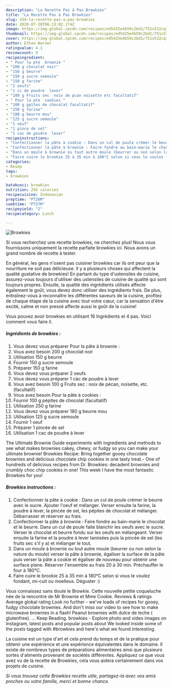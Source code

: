 ```yaml
---
description: "La Recette Pas à Pas Browkies"
title: "La Recette Pas à Pas Browkies"
slug: 434-la-recette-pas-a-pas-browkies
date: 2020-07-26T06:13:02.174Z
image: https://img-global.cpcdn.com/recipes/ed5425e4b59c2bd1/751x532cq70/browkies-photo-principale-de-la-recette.jpg
thumbnail: https://img-global.cpcdn.com/recipes/ed5425e4b59c2bd1/751x532cq70/browkies-photo-principale-de-la-recette.jpg
cover: https://img-global.cpcdn.com/recipes/ed5425e4b59c2bd1/751x532cq70/browkies-photo-principale-de-la-recette.jpg
author: Ethan Warner
ratingvalue: 4.1
reviewcount: 9
recipeingredient:
- " Pour la pte  brownie "
- "200 g chocolat noir"
- "150 g beurre"
- "150 g sucre semoule"
- "150 g farine"
- "2 oeufs"
- "1 cc de poudre  lever"
- "100 g Fruits sec  noix de pcan noisette etc facultatif"
- " Pour la pte  cookies "
- "100 g ppites de chocolat facultatif"
- "250 g farine"
- "180 g beurre mou"
- "125 g sucre semoule"
- "1 oeuf"
- "1 pince de sel"
- "1 cac de poudre  lever"
recipeinstructions:
- "Confectionner la pâte à cookie : Dans un cul de poule crémer le beurre avec le sucre. Ajouter l&#39;oeuf et mélanger. Verser ensuite la farine, la poudre à lever, la pincée de sel, les pépites de chocolat et mélanger. Débarrasser et réserver au frais."
- "Confectionner la pâte à brownie : Faire fondre au bain-marie le chocolat et le beurre. Dans un cul de poule faite blanchir les oeufs avec le sucre. Verser le chocolat et beurre fondu sur les oeufs en mélangeant. Verser ensuite la farine et la poudre à lever tamisées puis la pincée de sel (les fruits sec s&#39;il y a) et mélanger le tout."
- "Dans un moule à brownie ou tout autre moule (beurrer ou non selon la nature du moule) verser la pâte à brownie, égaliser la surface de la pâte puis verser la pâte a cookie et égaliser de nouveau pour obtenir une surface plane. Réserver l&#39;ensemble au frais 20 à 30 min. Préchauffer le four à 180°C."
- "Faire cuire le brookie 25 à 35 min à 180°C selon si vous le voulez fondant, mi-cuit ou moelleux. Déguster :)"
categories:
- Resep
tags:
- browkies

katakunci: browkies 
nutrition: 292 calories
recipecuisine: Indonesian
preptime: "PT26M"
cooktime: "PT57M"
recipeyield: "2"
recipecategory: Lunch

---
```



![Browkies](https://img-global.cpcdn.com/recipes/ed5425e4b59c2bd1/751x532cq70/browkies-photo-principale-de-la-recette.jpg)

Si vous recherchez une recette browkies, ne cherchez plus! Nous vous fournissons uniquement la recette parfaite browkies ici. Nous avons un grand nombre de recette à tester.

En général, les gens n'osent pas cuisiner browkies car ils ont peur que la nourriture ne soit pas délicieuse. Il y a plusieurs choses qui affectent la qualité gustative de browkies! En partant du type d'ustensiles de cuisine, assurez-vous toujours d'utiliser des ustensiles de cuisine de qualité qui sont toujours propres. Ensuite, la qualité des ingrédients utilisés affecte également le goût, vous devez donc utiliser des ingrédients frais. De plus, entraînez-vous à reconnaître les différentes saveurs de la cuisine, profitez de chaque étape de la cuisine avec tout votre cœur, car la sensation d'être excité, calme et non pressé affecte aussi le goût de la cuisine!

<!--inarticleads1-->

Vous pouvez avoir browkies en utilisant 16 Ingrédients et 4 pas. Voici comment vous faire il.

##### Ingrédients de browkies :

1. Vous devez vous préparer  Pour la pâte à brownie :
1. Vous avez besoin 200 g chocolat noir
1. Utilisation 150 g beurre
1. Fournir 150 g sucre semoule
1. Préparer 150 g farine
1. Vous devez vous préparer 2 oeufs
1. Vous devez vous préparer 1 càc de poudre à lever
1. Vous avez besoin 100 g Fruits sec : noix de pécan, noisette, etc. (facultatif)
1. Vous avez besoin  Pour la pâte à cookies :
1. Fournir 100 g pépites de chocolat (facultatif)
1. Utilisation 250 g farine
1. Vous devez vous préparer 180 g beurre mou
1. Utilisation 125 g sucre semoule
1. Fournir 1 oeuf
1. Préparer 1 pincée de sel
1. Utilisation 1 cac de poudre à lever


The Ultimate Brownie Guide experiments with ingredients and methods to see what makes brownies cakey, chewy, or fudgy so you can make your ultimate brownie! Browkies Recipe: Bring together gooey chocolate brownies and delicious chocolate chip cookies in one tasty treat.- One of hundreds of delicious recipes from Dr. Browkies: decadent brownies and crumbly choc chip cookies in one! This week I have the most fantastic Browkies for you! 

<!--inarticleads2-->

##### Browkies instructions :

1. Confectionner la pâte à cookie : Dans un cul de poule crémer le beurre avec le sucre. Ajouter l&#39;oeuf et mélanger. Verser ensuite la farine, la poudre à lever, la pincée de sel, les pépites de chocolat et mélanger. Débarrasser et réserver au frais.
1. Confectionner la pâte à brownie : Faire fondre au bain-marie le chocolat et le beurre. Dans un cul de poule faite blanchir les oeufs avec le sucre. Verser le chocolat et beurre fondu sur les oeufs en mélangeant. Verser ensuite la farine et la poudre à lever tamisées puis la pincée de sel (les fruits sec s&#39;il y a) et mélanger le tout.
1. Dans un moule à brownie ou tout autre moule (beurrer ou non selon la nature du moule) verser la pâte à brownie, égaliser la surface de la pâte puis verser la pâte a cookie et égaliser de nouveau pour obtenir une surface plane. Réserver l&#39;ensemble au frais 20 à 30 min. Préchauffer le four à 180°C.
1. Faire cuire le brookie 25 à 35 min à 180°C selon si vous le voulez fondant, mi-cuit ou moelleux. Déguster :)


Vous connaissez sans doute le Browkie. Cette nouvelle petite coqueluche née de la rencontre de Mr Brownie et Mme Cookie. Reviews &amp; ratings Average global rating Look no further - we&#39;ve loads of recipes for gooey, fudgy chocolate brownies. And don&#39;t miss our video to see how to make microwave brownies in a flash! Peanut brownies with dulce de leche ( glutenfree). … Keep Reading. browkies - Explore photo and video images on Instagram, latest posts and popular posts about We looked inside some of the posts tagged with #browkies and here&#39;s what we found interesting. 

<!--inarticleads1-->

<p>
La cuisine est un type d'art et cela prend du temps et de la pratique pour obtenir une expérience et une expérience équivalentes dans le domaine. Il existe de nombreux types de préparations alimentaires ainsi que plusieurs sortes d'aliments provenant de sociétés différentes. Appliquez ce que vous avez vu de la recette de Browkies, cela vous aidera certainement dans vos projets de cuisine.
</p>

<p>
<i>Si vous trouvez cette Browkies recette utile, partagez-la avec vos amis proches ou votre famille, merci et bonne chance.</i>
</p>
